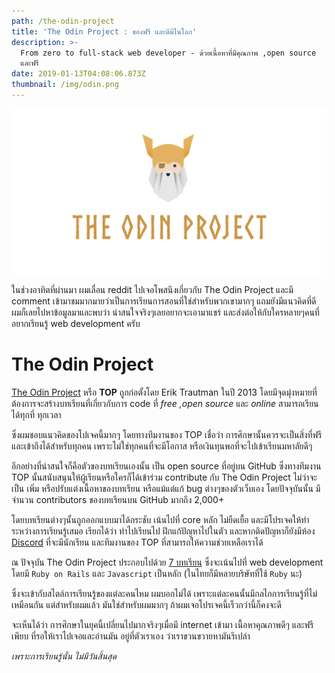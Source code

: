 ```yaml
---
path: /the-odin-project
title: 'The Odin Project​ : ของฟรี และดีมีในโลก'
description: >-
  From zero to full-stack web developer - ด้วยเนื้อหาที่มีคุณภาพ ,open source
  และฟรี
date: 2019-01-13T04:08:06.873Z
thumbnail: /img/odin.png
---
```

![The Odin project](/img/odin.png)

ในช่วงอาทิตที่ผ่านมา ผมเลื่อน reddit ไปเจอโพสนึงเกี่ยวกับ The Odin Project และมี comment เข้ามาชมมากมายว่าเป็นการเรียนการสอนที่ใช่สำหรับพวกเขามากๆ แถมยังมีแนวคิดที่ดี ผมก็เลยไปหาข้อมูลมาและพบว่า น่าสนใจจริงๆเลยอยากจะเอามาแชร์ และส่งต่อให้กับใครหลายๆคนที่อยากเรียนรู้ web development ครับ

# The Odin Project

[The Odin Project](https://www.theodinproject.com/dashboard) หรือ **TOP** ถูกก่อตั้งโดย Erik Trautman ในปี 2013 โดยมีจุดมุ่งหมายที่ต้องการจะสร้างบทเรียนที่เกี่ยวกับการ code ที่ _free ,open source_ และ _online_ สามารถเรียนได้ทุกที่ ทุกเวลา 

ซึ่งผมชอบแนวคิดของโปเจคนี้มากๆ โดยทางทีมงานของ TOP เชื่อว่า การศึกษานั้นควรจะเป็นสิ่งที่ฟรี และเข้าถึงได้สำหรับทุกคน เพราะไม่ใช่ทุกคนที่จะมีโอกาส หรือเงินทุนพอที่จะไปเข้าเรียนมหาลัยดีๆ 

อีกอย่างที่น่าสนใจก็คือตัวของบทเรียนเองนั้น เป็น open source ที่อยู่บน GitHub ซึ่งทางทีมงาน TOP นั้นสนับสนุนให้ผู้เรียนหรือใครก็ได้เข้าร่วม contribute กับ The Odin Project ไม่ว่าจะเป็น เพิ่ม หรือปรับแต่งเนื้อหาของบทเรียน หรือแม้แต่แก้ bug ต่างๆของตัวเว็บเอง โดยปัจจุบันนั้น มีจำนวน contributors ของบทเรียนบน GitHub มากถึง 2,000+ 

โดยบทเรียนต่างๆนั้นถูกออกแบบมาได้กระชับ เน้นไปที่ core หลัก ไม่ยืดเยื้อ และมีโปรเจคให้ทำระหว่างการเรียนรู้เสมอ เรียกได้ว่า ทำไปเรียนไป ฝึกแก้ปัญหาไปในตัว และหากติดปัญหาก็ยังมีห้อง [Discord](https://discordapp.com/invite/hvqVr6d) ที่จะมีนักเรียน และทีมงานของ TOP ที่สามารถให้ความช่วยเหลือเราได้

ณ ปัจจุบัน The Odin Project ประกอบไปด้วย [7 บทเรียน](https://www.theodinproject.com/courses?ref=homenav) ซึ่งจะเน้นไปที่ web development โดยมี `Ruby on Rails` และ `Javascript` เป็นหลัก (ในไทยก็มีหลายบริษัทที่ใช้ `Ruby` นะ)

ซึ่งจะเข้ากับสไตล์การเรียนรู้ของแต่ละคนไหม ผมบอกไม่ได้ เพราะแต่ละคนนั้นมีกลไกการเรียนรู้ที่ไม่เหมือนกัน แต่สำหรับผมแล้ว มันใช่สำหรับผมมากๆ ถ้าผมเจอโปรเจคนี้เร็วกว่านี้ก็คงจะดี

จะเห็นได้ว่า การศึกษาในยุคนี้เปลี่ยนไปมากจริงๆเมื่อมี internet เข้ามา เนื้อหาคุณภาพดีๆ และฟรีเพียบ ที่รอให้เราไปเจอและอ่านมัน อยู่ที่ตัวเราเอง ว่าเราขวนขวายหามันรึเปล่า

_เพราะการเรียนรู้นั้น ไม่มีวันสิ้นสุด_
